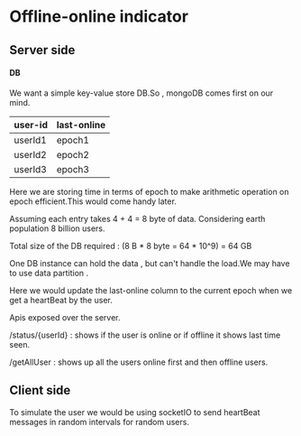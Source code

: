Offline-online indicator 
===

## Server side

#### DB

We want a simple key-value store DB.So , mongoDB comes first on our mind.

| user-id | last-online |
|---------|-------------|
| userId1 | epoch1      |
| userId2 | epoch2      |
| userId3 | epoch3      |


Here we are storing time in terms of epoch to make arithmetic operation on 
epoch efficient.This would come handy later.

Assuming each entry takes 4 + 4 = 8 byte of data.
Considering earth population 8 billion users.

Total size of the DB required : (8 B * 8 byte = 64 * 10^9) = 64 GB

One DB instance can hold the data , but can't handle the load.We may have to use data partition .

Here we would update the last-online column to the current epoch when we get a heartBeat by the user.

Apis exposed over the server.

/status/{userId} : shows if the user is online or if offline it shows last time seen.

/getAllUser : shows up all the users online first and then offline users.


## Client side

To simulate the user we would be using socketIO to send heartBeat messages in random intervals for random users.





